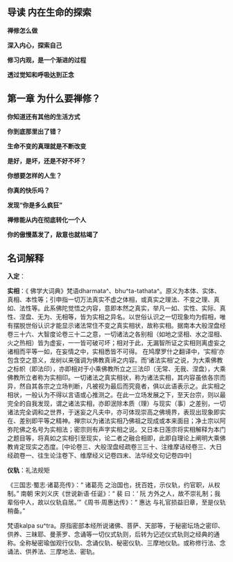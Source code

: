 ## 导读 内在生命的探索

**禅修怎么做**



**深入内心，探索自己**



**修习内观，是一个渐进的过程**



**透过觉知和呼吸达到正念**



## 第一章 为什么要禅修？

**你知道还有其他的生活方式**

**你到底那里出了错？**

**生命不变的真理就是不断改变** 

**是好，是坏，还是不好不坏？**

**你想要怎样的人生？**

**你真的快乐吗？**

**发现“你是多么疯狂”**

**禅修能从内在彻底转化一个人**

**你的傲慢蒸发了，敌意也就枯竭了**









## 名词解释

**入定**：

**实相**：《 佛学大词典》梵语dharmata^、bhu^ta-tathata^。原义为本体、实体、真相、本性等；引申指一切万法真实不虚之体相，或真实之理法、不变之理、真如、法性等。此系佛陀觉悟之内容，意即本然之真实，举凡一如、实性、实际、真性、涅盘、无为、无相等，皆为实相之异名。以世俗认识之一切现象均为假相，唯有摆脱世俗认识才能显示诸法常住不变之真实相状，故称实相。据南本大般涅盘经卷三十六、大智度论卷三十二之意，一切诸法之各别相（如地之坚相、水之湿相、火之热相）皆为虚妄，一一皆可破可坏；相对于此，无漏智所证之实相则离虚妄之诸相而平等一如，在妄情之中，实相悉皆不可得。
在鸠摩罗什之翻译中，‘实相’亦包含空之意义，龙树以来强调为佛教真谛之内容。而‘诸法实相’之说，为大乘佛教之标帜（即法印），亦即相对于小乘佛教所立之三法印（无常、无我、涅盘），大乘佛教所立者称为实相印。一切诸法之真实相状，称为诸法实相，其内容虽依各宗而异，然自其各宗之立场判断，凡被视为最后而究竟者，俱以此语表示之。此实相之相状，一般认为不得以言语或心推测之。在此一立场发展之下，至天台宗，则以最完全的自我发现，谓之诸法实相，亦即泯除本质（理）与现实（事）之差别，一切诸法完全调和之世界，于迷妄之凡夫中，亦可体现崇高之佛境界，表现出现象即实在、差别即平等之精神。禅宗以为诸法实相乃佛祖之现成或本来面目；净土宗以阿弥陀佛之名号为实相法；密宗则有声字实相之说。又日本日莲宗将实相解释为本门之题目等，将真如之实相引至现实，论二者之融合相即，此即自理论上阐明大乘佛教肯定现实之态度。[中论卷三、大般涅盘经疏卷三三十、注维摩诘经卷三、大日经疏卷一、往生论注卷下、维摩经义记卷四末、法华经文句记卷四中]

**仪轨**：礼法规矩

《三国志·蜀志·诸葛亮传》：“ 诸葛亮 之治国也，抚百姓，示仪轨，约官职，从权制。” 南朝 宋刘义庆《世说新语·任诞》：“ 裴 曰：‘ 阮 方外之人，故不崇礼制；我辈俗中人，故以仪轨自居。’”《周书·周惠达传》：“ 惠达 与礼官损益旧章，至是仪轨稍备。”

梵语kalpa su^tra。原指密部本经所说诸佛、菩萨、天部等，于秘密坛场之密印、供养、三昧耶、曼荼罗、念诵等一切仪式轨则，后转为记述仪式轨则之经典的通称。全称秘密瑜伽观行仪轨、念诵仪轨、秘密仪轨、三摩地仪轨。或称修行法、念诵法、供养法、三摩地法、密轨。
